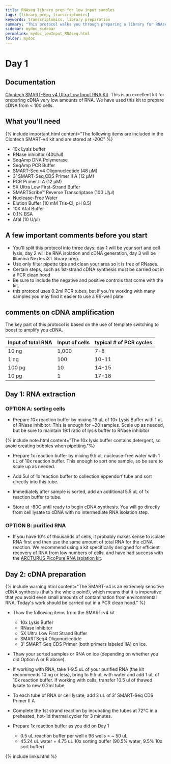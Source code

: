 ```yaml
---
title: RNAseq library prep for low input samples 
tags: [library_prep, transcriptomics]
keywords: transcriptomics, library preparation
summary: "This protocol walks you through preparing a library for RNAseq when your starting amount of RNA is less than ~75ng.  This is a useful protocol if you are working with sorted cells"
sidebar: mydoc_sidebar
permalink: mydoc_lowInput_RNAseq.html
folder: mydoc
---
```

# Day 1


## Documentation

[Clontech SMART-Seq v4 Ultra Low Input RNA Kit](http://www.clontech.com/US/Products/cDNA_Synthesis_and_Library_Construction/Next_Gen_Sequencing_Kits/Single_cell_RNA_Seq_Kits_for_mRNA_seq/ibcGetAttachment.jsp?cItemId=104008&fileId=7349924&sitex=10020:22372:US). This is an excellent kit for preparing cDNA very low amounts of RNA.  We have used this kit to prepare cDNA from < 100 cells.


## What you'll need

{% include important.html content="The following items are included in the Clontech SMART-v4 kit and are stored at -20C" %}

* 10x Lysis buffer
* RNase inhibitor (40U/ul)
* SeqAmp DNA Polymerase
* SeqAmp PCR Buffer
* SMART-Seq v4 Oligonucleotide (48 µM)
* 3’ SMART-Seq CDS Primer II A (12 µM) 
* PCR Primer II A (12 µM) 
* 5X Ultra Low First-Strand Buffer
* SMARTScribe™ Reverse Transcriptase (100 U/µl)
* Nuclease-Free Water
* Elution Buffer (10 mM Tris-Cl, pH 8.5)
* 10X AfaI Buffer
* 0.1% BSA
* AfaI (10 U/µl) 


## A few important comments before you start

* You'll split this protocol into three days: day 1 will be your sort and cell lysis, day 2 will be RNA isolation and cDNA generation, day 3 will be Illumina NexteraXT library prep.
* Use only filter pipette tips and clean your area so it is free of RNases.  
* Certain steps, such as 1st-strand cDNA synthesis must be carried out in a PCR clean hood
* Be sure to include the negative and positive controls that come with the kit.
* this protocol uses 0.2ml PCR tubes, but if you're working with many samples you may find it easier to use a 96-well plate

## comments on cDNA amplification 

The key part of this protocol is based on the use of template switching to boost to amplify you cDNA.  


| Input of total RNA | Input of cells | typical # of PCR cycles
|-------|--------|--------|
| 10 ng | 1,000 | 7-8 |
| 1 ng | 100 | 10-11 |
| 100 pg | 10 | 14-15 |
| 10 pg | 1 | 17-18 |

## Day 1: RNA extraction

### OPTION A: sorting cells

* Prepare 10x reaction buffer by mixing 19 uL of 10x Lysis Buffer with 1 uL of RNase inhibitor.  This is enough for ~20 samples. Scale up as needed, but be sure to maintain 19:1 ratio of lysis buffer to RNase inhibitor

{% include note.html content="The 10x lysis buffer contains detergent, so avoid creating bubbles when pipetting."%}

* Prepare 1x reaction buffer by mixing 9.5 uL nuclease-free water with 1 uL of 10x reaction buffer.  This enough to sort one sample, so be sure to scale up as needed.

* Add 5ul of 1x reaction buffer to collection eppendorf tube and sort directly into this tube.  

* Immediately after sample is sorted, add an additional 5.5 uL of 1x reaction buffer to tube.

* Store at -80C until ready to begin cDNA synthesis.  You will go directly from cell lysate to cDNA with no intermediate RNA isolation step.

### OPTION B: purified RNA

* If you have 10's of thousands of cells, it probably makes sense to isolate RNA first and then use the same amount of total RNA for the cDNA reaction.  We recommend using a kit specifically designed for efficient recovery of RNA from low numbers of cells, and have had success with the [ARCTURUS PicoPure RNA isolation kit](https://www.thermofisher.com/order/catalog/product/KIT0204).

## Day 2: cDNA preparation

{% include warning.html content="The SMART-v4 is an extremely sensitive cDNA synthesis (that's the whole point!), which means that it is imperative that you avoid even small amounts of contamination from environmental RNA.  Today's work should be carried out in a PCR clean hood." %}

* Thaw the following items from the SMART-v4 kit
	* 10x Lysis Buffer
	* RNase inhibitor
	* 5X Ultra Low First Strand Buffer
	* SMARTSeq4 Oligonucleotide
	* 3' SMART-Seq CDS Primer (both primers labeled IIA) on ice. 

* Thaw your sorted samples or RNA on ice (depending on whether you did Option A or B above).

* If working with RNA, take 1-9.5 uL of your purified RNA (the kit recommends 10 ng or less), bring to 9.5 uL with water and add 1 uL of 10x reaction buffer.  If working with cells, transfer 10.5 ul of thawed lysate to new 0.2ml tube

* To each tube of RNA or cell lysate, add 2 uL of 3’ SMART-Seq CDS Primer II A

* Complete the 1st strand reaction by incubating the tubes at 72°C in a preheated, hot-lid thermal cycler for 3 minutes.

* Prepare 1x reaction buffer as you did on Day 1
	* 0.5 uL reaction buffer per well x 96 wells = ~ 50 uL
	* 45.24 uL water + 4.75 uL 10x sorting buffer (90.5% water, 9.5% 10x sort buffer)



{% include links.html %}
